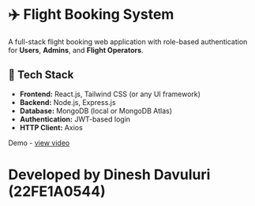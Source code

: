 # ✈️ Flight Booking System

A full-stack flight booking web application with role-based authentication for **Users**, **Admins**, and **Flight Operators**.

## 🧰 Tech Stack

- **Frontend:** React.js, Tailwind CSS (or any UI framework)
- **Backend:** Node.js, Express.js
- **Database:** MongoDB (local or MongoDB Atlas)
- **Authentication:** JWT-based login
- **HTTP Client:** Axios

Demo - <a href="https://drive.google.com/file/d/1RzGIXwahdWaGrKTjTyRuRIvMlB8w8mSH/view?usp=drive_link">view video</a>

# Developed by Dinesh Davuluri (22FE1A0544)

